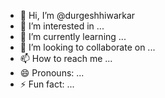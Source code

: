 - 👋 Hi, I’m @durgeshhiwarkar
- 👀 I’m interested in ...
- 🌱 I’m currently learning ...
- 💞️ I’m looking to collaborate on ...
- 📫 How to reach me ...
- 😄 Pronouns: ...
- ⚡ Fun fact: ...

<!---
durgeshhiwarkar/durgeshhiwarkar is a ✨ special ✨ repository because its `README.md` (this file) appears on your GitHub profile.
You can click the Preview link to take a look at your changes.
--->
